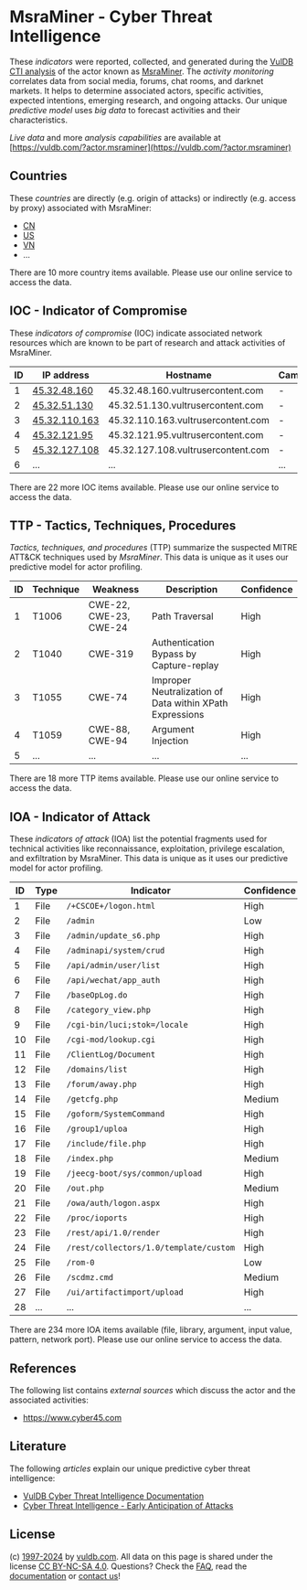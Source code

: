 # MsraMiner - Cyber Threat Intelligence

These _indicators_ were reported, collected, and generated during the [VulDB CTI analysis](https://vuldb.com/?kb.cti) of the actor known as [MsraMiner](https://vuldb.com/?actor.msraminer). The _activity monitoring_ correlates data from social media, forums, chat rooms, and darknet markets. It helps to determine associated actors, specific activities, expected intentions, emerging research, and ongoing attacks. Our unique _predictive model_ uses _big data_ to forecast activities and their characteristics.

_Live data_ and more _analysis capabilities_ are available at [https://vuldb.com/?actor.msraminer](https://vuldb.com/?actor.msraminer)

## Countries

These _countries_ are directly (e.g. origin of attacks) or indirectly (e.g. access by proxy) associated with MsraMiner:

* [CN](https://vuldb.com/?country.cn)
* [US](https://vuldb.com/?country.us)
* [VN](https://vuldb.com/?country.vn)
* ...

There are 10 more country items available. Please use our online service to access the data.

## IOC - Indicator of Compromise

These _indicators of compromise_ (IOC) indicate associated network resources which are known to be part of research and attack activities of MsraMiner.

ID | IP address | Hostname | Campaign | Confidence
-- | ---------- | -------- | -------- | ----------
1 | [45.32.48.160](https://vuldb.com/?ip.45.32.48.160) | 45.32.48.160.vultrusercontent.com | - | Medium
2 | [45.32.51.130](https://vuldb.com/?ip.45.32.51.130) | 45.32.51.130.vultrusercontent.com | - | Medium
3 | [45.32.110.163](https://vuldb.com/?ip.45.32.110.163) | 45.32.110.163.vultrusercontent.com | - | Medium
4 | [45.32.121.95](https://vuldb.com/?ip.45.32.121.95) | 45.32.121.95.vultrusercontent.com | - | Medium
5 | [45.32.127.108](https://vuldb.com/?ip.45.32.127.108) | 45.32.127.108.vultrusercontent.com | - | Medium
6 | ... | ... | ... | ...

There are 22 more IOC items available. Please use our online service to access the data.

## TTP - Tactics, Techniques, Procedures

_Tactics, techniques, and procedures_ (TTP) summarize the suspected MITRE ATT&CK techniques used by _MsraMiner_. This data is unique as it uses our predictive model for actor profiling.

ID | Technique | Weakness | Description | Confidence
-- | --------- | -------- | ----------- | ----------
1 | T1006 | CWE-22, CWE-23, CWE-24 | Path Traversal | High
2 | T1040 | CWE-319 | Authentication Bypass by Capture-replay | High
3 | T1055 | CWE-74 | Improper Neutralization of Data within XPath Expressions | High
4 | T1059 | CWE-88, CWE-94 | Argument Injection | High
5 | ... | ... | ... | ...

There are 18 more TTP items available. Please use our online service to access the data.

## IOA - Indicator of Attack

These _indicators of attack_ (IOA) list the potential fragments used for technical activities like reconnaissance, exploitation, privilege escalation, and exfiltration by MsraMiner. This data is unique as it uses our predictive model for actor profiling.

ID | Type | Indicator | Confidence
-- | ---- | --------- | ----------
1 | File | `/+CSCOE+/logon.html` | High
2 | File | `/admin` | Low
3 | File | `/admin/update_s6.php` | High
4 | File | `/adminapi/system/crud` | High
5 | File | `/api/admin/user/list` | High
6 | File | `/api/wechat/app_auth` | High
7 | File | `/baseOpLog.do` | High
8 | File | `/category_view.php` | High
9 | File | `/cgi-bin/luci;stok=/locale` | High
10 | File | `/cgi-mod/lookup.cgi` | High
11 | File | `/ClientLog/Document` | High
12 | File | `/domains/list` | High
13 | File | `/forum/away.php` | High
14 | File | `/getcfg.php` | Medium
15 | File | `/goform/SystemCommand` | High
16 | File | `/group1/uploa` | High
17 | File | `/include/file.php` | High
18 | File | `/index.php` | Medium
19 | File | `/jeecg-boot/sys/common/upload` | High
20 | File | `/out.php` | Medium
21 | File | `/owa/auth/logon.aspx` | High
22 | File | `/proc/ioports` | High
23 | File | `/rest/api/1.0/render` | High
24 | File | `/rest/collectors/1.0/template/custom` | High
25 | File | `/rom-0` | Low
26 | File | `/scdmz.cmd` | Medium
27 | File | `/ui/artifactimport/upload` | High
28 | ... | ... | ...

There are 234 more IOA items available (file, library, argument, input value, pattern, network port). Please use our online service to access the data.

## References

The following list contains _external sources_ which discuss the actor and the associated activities:

* https://www.cyber45.com

## Literature

The following _articles_ explain our unique predictive cyber threat intelligence:

* [VulDB Cyber Threat Intelligence Documentation](https://vuldb.com/?kb.cti)
* [Cyber Threat Intelligence - Early Anticipation of Attacks](https://www.scip.ch/en/?labs.20201022)

## License

(c) [1997-2024](https://vuldb.com/?kb.changelog) by [vuldb.com](https://vuldb.com/?kb.about). All data on this page is shared under the license [CC BY-NC-SA 4.0](https://creativecommons.org/licenses/by-nc-sa/4.0/). Questions? Check the [FAQ](https://vuldb.com/?kb.faq), read the [documentation](https://vuldb.com/?kb) or [contact us](https://vuldb.com/?contact)!
